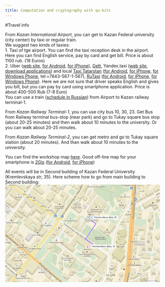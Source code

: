```yaml
---
title: Computation and cryptography with qu-bits
---
```


#Travel info

<p>
From <i>Kazan International Airport</i>, you can get to Kazan Federal university (city center) by taxi or regular train.
<br/>We suggest two kinds of taxies:
<br/>
1. Taxi of tge airport. You can find the taxi reception desk in the airport. Here you can find English service, pay by card and get bill. Price is about 1100 rub. (18 Euros)
<br/>
2. Uber (<a href="http://uber.com">web site</a>, <a href="https://play.google.com/store/apps/details?id=com.ubercab">for Android</a>, <a href="https://itunes.apple.com/ru/app/uber/id368677368?mt=8">for iPhone</a>), <a href="https://gett.com/ru/services/taxi/">Gett</a>, Yandex.taxi (<a href="https://taxi.yandex.com/#index">web site</a>, <a href="https://taxi.yandex.com/app/#1">download applications</a>) and local <a href="http://taxitatarstan.ru">Taxi Tatarstan</a> (<a href="https://play.google.com/store/apps/details?id=com.taptaxi">for Android</a>, <a href="https://itunes.apple.com/us/app/taptaxi/id545247299?l=ru">for iPhone</a>, <a href="http://www.windowsphone.com/ru-ru/store/app/taptaxi/5fea5ad2-efb3-432c-a885-8debfc382529">for Windows Phone</a>, tel:+7843-567-1-567), 
<a href="https://kazan.rutaxi.ru/en/index.html">RuTaxi</a> (<a href="https://play.google.com/store/apps/details?id=com.its.rto">for Android</a>, <a href="https://itunes.apple.com/ru/app/rutaxi-onlajn/id506360097?mt=8">for iPhone</a>, <a href="https://www.microsoft.com/ru-ru/store/p/rutaxi/9nblggh0855g?rtc=1">for Windows Phone</a>). Here we are not sure that driver speaks English and gives you bill, but you can pay by card using smartphone application. Price is about 400-500 Rub (7-8 Euro)

<br/>
You can use a train (<a href="https://kazan.tutu.ru/rasp.php?st1=15916&st2=116&date=08.06.2017">schedule in Russian</a>) from Airport to Kazan railway terminal-1.

<p> From <i>Kazan Railway Terminal-1</i>, you can  use city bus 10, 30, 23. Get Bus from Railway terminal bus-stop (near park) and go to Tukay square bus stop (about 20-25 minutes) and then walk about 10 minutes to the university. Or you can walk about 20-25 minutes. 

<p> From <i>Kazan Railway Terminal-2</i>, you can get metro  and go to Tukay square station (about 20 minutes). And than walk about 10 minutes to the university.

<p> You can find the workshop map <a href="https://www.google.com/maps/d/viewer?mid=1XZ7U9n-7zU9e6htSrgyYJlIes6A&ll=55.79215597032686%2C49.12268413497918&z=17" target="blank">here</a>. Good off-line map for your smartphone is <a href="https://2gis.ru/kazan">2Gis</a>  (<a href="https://play.google.com/store/apps/details?id=ru.dublgis.dgismobile&hl=ru">for Android</a>, <a href="https://itunes.apple.com/uz/app/2gis/id481627348?ign-mpt=uo%3D2">for iPhone</a>) 

<p>All events will be in Second building of Kazan Federal University (Kremlevskaya str, 35). Here scheme how to go from main building to Second building:
<br/>
<img src="../images/map_ccq.png"/>